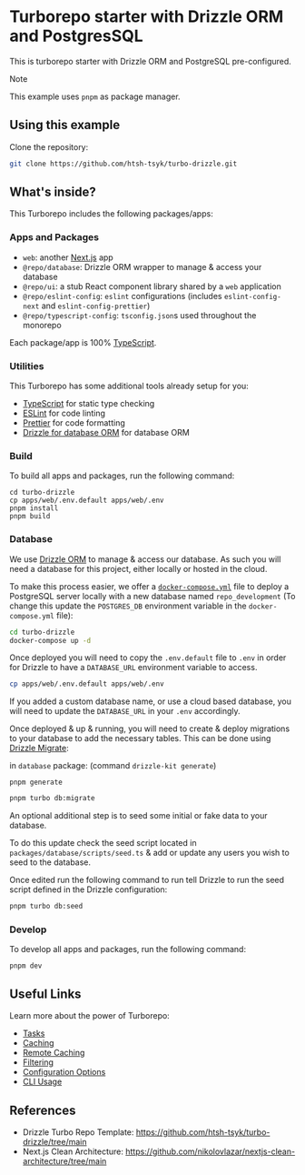 # Turborepo starter with Drizzle ORM and PostgresSQL

This is turborepo starter with Drizzle ORM and PostgreSQL pre-configured.

> [!NOTE]
> This example uses `pnpm` as package manager.

## Using this example

Clone the repository:

```sh
git clone https://github.com/htsh-tsyk/turbo-drizzle.git
```

## What's inside?

This Turborepo includes the following packages/apps:

### Apps and Packages

- `web`: another [Next.js](https://nextjs.org/) app
- `@repo/database`: Drizzle ORM wrapper to manage & access your database
- `@repo/ui`: a stub React component library shared by a `web` application
- `@repo/eslint-config`: `eslint` configurations (includes `eslint-config-next` and `eslint-config-prettier`)
- `@repo/typescript-config`: `tsconfig.json`s used throughout the monorepo

Each package/app is 100% [TypeScript](https://www.typescriptlang.org/).

### Utilities

This Turborepo has some additional tools already setup for you:

- [TypeScript](https://www.typescriptlang.org/) for static type checking
- [ESLint](https://eslint.org/) for code linting
- [Prettier](https://prettier.io) for code formatting
- [Drizzle for database ORM](https://orm.drizzle.team/) for database ORM

### Build

To build all apps and packages, run the following command:

```
cd turbo-drizzle
cp apps/web/.env.default apps/web/.env
pnpm install
pnpm build
```

### Database

We use [Drizzle ORM](https://orm.drizzle.team/) to manage & access our database. As such you will need a database for this project, either locally or hosted in the cloud.

To make this process easier, we offer a [`docker-compose.yml`](https://docs.docker.com/compose/) file to deploy a PostgreSQL server locally with a new database named `repo_development` (To change this update the `POSTGRES_DB` environment variable in the `docker-compose.yml` file):

```bash
cd turbo-drizzle
docker-compose up -d
```

Once deployed you will need to copy the `.env.default` file to `.env` in order for Drizzle to have a `DATABASE_URL` environment variable to access.

```bash
cp apps/web/.env.default apps/web/.env
```

If you added a custom database name, or use a cloud based database, you will need to update the `DATABASE_URL` in your `.env` accordingly.

Once deployed & up & running, you will need to create & deploy migrations to your database to add the necessary tables. This can be done using [Drizzle Migrate](https://orm.drizzle.team/docs/migrations):

in `database` package: (command `drizzle-kit generate`)

```
pnpm generate
```

```bash
pnpm turbo db:migrate
```

An optional additional step is to seed some initial or fake data to your database.

To do this update check the seed script located in `packages/database/scripts/seed.ts` & add or update any users you wish to seed to the database.

Once edited run the following command to run tell Drizzle to run the seed script defined in the Drizzle configuration:

```bash
pnpm turbo db:seed
```

### Develop

To develop all apps and packages, run the following command:

```shell
pnpm dev
```

## Useful Links

Learn more about the power of Turborepo:

- [Tasks](https://turbo.build/repo/docs/core-concepts/monorepos/running-tasks)
- [Caching](https://turbo.build/repo/docs/core-concepts/caching)
- [Remote Caching](https://turbo.build/repo/docs/core-concepts/remote-caching)
- [Filtering](https://turbo.build/repo/docs/core-concepts/monorepos/filtering)
- [Configuration Options](https://turbo.build/repo/docs/reference/configuration)
- [CLI Usage](https://turbo.build/repo/docs/reference/command-line-reference)

## References
- Drizzle Turbo Repo Template: https://github.com/htsh-tsyk/turbo-drizzle/tree/main
- Next.js Clean Architecture: https://github.com/nikolovlazar/nextjs-clean-architecture/tree/main